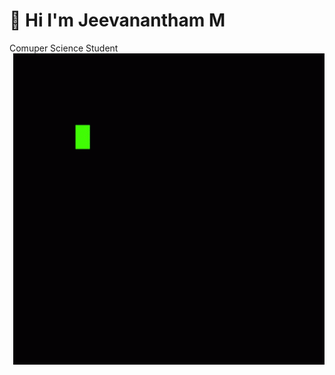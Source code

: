 # 👋 Hi I'm Jeevanantham M 
Comuper Science Student
<img align="right" src="Code Coding GIF - Code Coding Programming - Discover & Share GIFs.gif">
